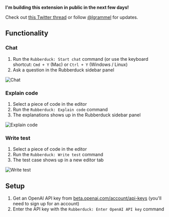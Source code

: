 **I'm building this extension in public in the next few days!**

Check out [this Twitter thread](https://twitter.com/lgrammel/status/1618546466678804481) or follow [@lgrammel](https://twitter.com/lgrammel) for updates.

## Functionality

### Chat

1. Run the `Rubberduck: Start chat` command (or use the keyboard shortcut: `Cmd + Y` (Mac) or `Ctrl + Y` (Windows / Linux)
2. Ask a question in the Rubberduck sidebar panel

![Chat](https://raw.githubusercontent.com/rubberduck-ai/rubberduck-vscode/main/app/vscode/asset/media/screenshot-start-chat.png)

### Explain code

1. Select a piece of code in the editor
2. Run the `Rubberduck: Explain code` command
3. The explanations shows up in the Rubberduck sidebar panel

![Explain code](https://raw.githubusercontent.com/rubberduck-ai/rubberduck-vscode/main/app/vscode/asset/media/screenshot-code-explanation.png)

### Write test

1. Select a piece of code in the editor
2. Run the `Rubberduck: Write test` command
3. The test case shows up in a new editor tab

![Write test](https://raw.githubusercontent.com/rubberduck-ai/rubberduck-vscode/main/app/vscode/asset/media/screenshot-write-test.gif)

## Setup

1. Get an OpenAI API key from [beta.openai.com/account/api-keys](https://beta.openai.com/account/api-keys) (you'll need to sign up for an account)
2. Enter the API key with the `Rubberduck: Enter OpenAI API key` command
